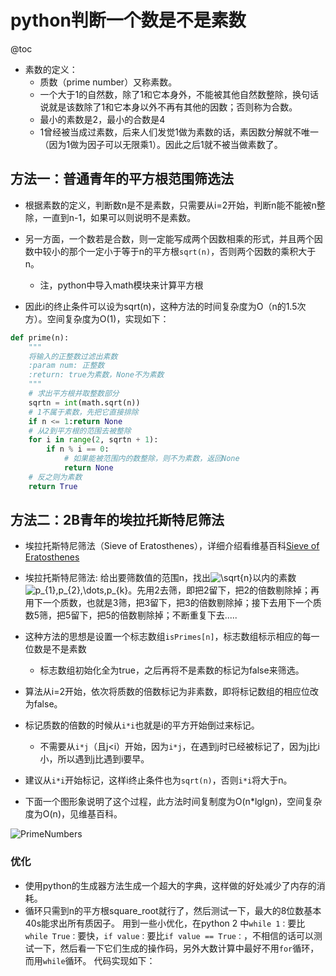 # python判断一个数是不是素数
@toc

* 素数的定义：
  * 质数（prime number）又称素数。
  * 一个大于1的自然数，除了1和它本身外，不能被其他自然数整除，换句话说就是该数除了1和它本身以外不再有其他的因数；否则称为合数。
  * 最小的素数是2，最小的合数是4
  * 1曾经被当成过素数，后来人们发觉1做为素数的话，素因数分解就不唯一（因为1做为因子可以无限乘1）。因此之后1就不被当做素数了。


## 方法一：普通青年的平方根范围筛选法

* 根据素数的定义，判断数n是不是素数，只需要从i=2开始，判断n能不能被n整除，一直到n-1，如果可以则说明不是素数。

* 另一方面，一个数若是合数，则一定能写成两个因数相乘的形式，并且两个因数中较小的那个一定小于等于n的平方根`sqrt(n)`，否则两个因数的乘积大于n。
  * 注，python中导入math模块来计算平方根
*  因此i的终止条件可以设为sqrt(n)，这种方法的时间复杂度为O（n的1.5次方）。空间复杂度为O(1)，实现如下：

```python
def prime(n):
    """
    将输入的正整数过滤出素数
    :param num: 正整数
    :return: true为素数，None不为素数
    """
    # 求出平方根并取整数部分
    sqrtn = int(math.sqrt(n))
    # 1不属于素数，先把它直接排除
    if n <= 1:return None
    # 从2到平方根的范围去被整除
    for i in range(2, sqrtn + 1):
        if n % i == 0:
            # 如果能被范围内的数整除，则不为素数，返回None
            return None
    # 反之则为素数
    return True
```

## 方法二：2B青年的埃拉托斯特尼筛法

*  埃拉托斯特尼筛法（Sieve of Eratosthenes），详细介绍看维基百科[Sieve of Eratosthenes](http://en.wikipedia.org/wiki/Sieve_of_Eratosthenes)
  * 埃拉托斯特尼筛法:   给出要筛数值的范围n，找出![\sqrt{n}](http://upload.wikimedia.org/wikipedia/zh/math/5/0/a/50a52d4f0509159a4fcb286c896d8b64.png)以内的素数![p_{1},p_{2},\dots,p_{k}](http://upload.wikimedia.org/wikipedia/zh/math/3/b/2/3b2bf95de725fc71fb65b4c8d3446dad.png)。先用2去筛，即把2留下，把2的倍数剔除掉；再用下一个质数，也就是3筛，把3留下，把3的倍数剔除掉；接下去用下一个质数5筛，把5留下，把5的倍数剔除掉；不断重复下去.....
 
* 这种方法的思想是设置一个标志数组`isPrimes[n]`，标志数组标示相应的每一位数是不是素数
  * 标志数组初始化全为true，之后再将不是素数的标记为false来筛选。

* 算法从i=2开始，依次将质数的倍数标记为非素数，即将标记数组的相应位改为false。
* 标记质数的倍数的时候从`i*i`也就是i的平方开始倒过来标记。
  * 不需要从`i*j`（且j<i）开始，因为`i*j`，在遇到j时已经被标记了，因为j比i小，所以遇到j比遇到i要早。
* 建议从`i*i`开始标记，这样i终止条件也为`sqrt(n)`，否则`i*i`将大于n。
* 下面一个图形象说明了这个过程，此方法时间复制度为O(n*lglgn)，空间复杂度为O(n)，见维基百科。

![PrimeNumbers]($resource/PrimeNumbers.gif)

### 优化
* 使用python的生成器方法生成一个超大的字典，这样做的好处减少了内存的消耗。
* 循环只需到n的平方根square_root就行了，然后测试一下，最大的8位数基本40s能求出所有质因子。
用到一些小优化，在python 2 中`while 1：`要比`while True：`要快，`if value：`要比`if value == True：`，不相信的话可以测试一下，然后看一下它们生成的操作码，另外大数计算中最好不用`for`循环，而用`while`循环。
代码实现如下：

```python

```